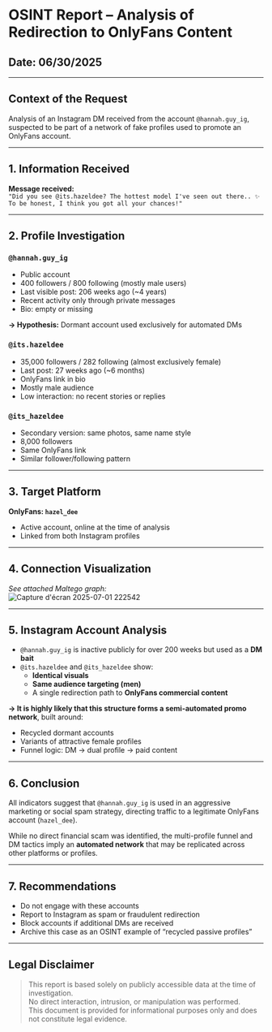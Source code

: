 
# OSINT Report – Analysis of Redirection to OnlyFans Content

## Date: 06/30/2025

---

## Context of the Request

Analysis of an Instagram DM received from the account `@hannah.guy_ig`, suspected to be part of a network of fake profiles used to promote an OnlyFans account.

---

## 1. Information Received

**Message received:**  
`"Did you see @its.hazeldee? The hottest model I've seen out there.. ✨ To be honest, I think you got all your chances!"`

---

## 2. Profile Investigation

###  `@hannah.guy_ig`
- Public account  
- 400 followers / 800 following (mostly male users)  
- Last visible post: 206 weeks ago (~4 years)  
- Recent activity only through private messages  
- Bio: empty or missing  

**→ Hypothesis:** Dormant account used exclusively for automated DMs

###  `@its.hazeldee`
- 35,000 followers / 282 following (almost exclusively female)
- Last post: 27 weeks ago (~6 months)
- OnlyFans link in bio
- Mostly male audience
- Low interaction: no recent stories or replies

###  `@its_hazeldee`
- Secondary version: same photos, same name style
- 8,000 followers
- Same OnlyFans link
- Similar follower/following pattern

---

## 3. Target Platform

**OnlyFans: `hazel_dee`**
- Active account, online at the time of analysis
- Linked from both Instagram profiles

---

## 4. Connection Visualization

*See attached Maltego graph:*  
![Capture d'écran 2025-07-01 222542](https://github.com/user-attachments/assets/2cb98b86-717c-4b5a-8607-93415d3f4fba)


---

## 5. Instagram Account Analysis

- `@hannah.guy_ig` is inactive publicly for over 200 weeks but used as a **DM bait**
- `@its.hazeldee` and `@its_hazeldee` show:
  - **Identical visuals**
  - **Same audience targeting (men)**
  - A single redirection path to **OnlyFans commercial content**

**→ It is highly likely that this structure forms a semi-automated promo network**, built around:
- Recycled dormant accounts
- Variants of attractive female profiles
- Funnel logic: DM → dual profile → paid content

---

## 6. Conclusion

All indicators suggest that `@hannah.guy_ig` is used in an aggressive marketing or social spam strategy, directing traffic to a legitimate OnlyFans account (`hazel_dee`).

While no direct financial scam was identified, the multi-profile funnel and DM tactics imply an **automated network** that may be replicated across other platforms or profiles.

---

## 7. Recommendations

-  Do not engage with these accounts
-  Report to Instagram as spam or fraudulent redirection
-  Block accounts if additional DMs are received
-  Archive this case as an OSINT example of “recycled passive profiles”

---

## Legal Disclaimer

> This report is based solely on publicly accessible data at the time of investigation.  
> No direct interaction, intrusion, or manipulation was performed.  
> This document is provided for informational purposes only and does not constitute legal evidence.
